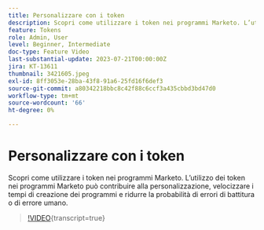 ```yaml
---
title: Personalizzare con i token
description: Scopri come utilizzare i token nei programmi Marketo. L’utilizzo dei token nei programmi Marketo può contribuire alla personalizzazione, velocizzare i tempi di creazione dei programmi e ridurre la probabilità di errori di battitura o di errore umano.
feature: Tokens
role: Admin, User
level: Beginner, Intermediate
doc-type: Feature Video
last-substantial-update: 2023-07-21T00:00:00Z
jira: KT-13611
thumbnail: 3421605.jpeg
exl-id: 8ff3053e-28ba-43f8-91a6-25fd16f6def3
source-git-commit: a80342218bbc8c42f88c6ccf3a435cbbd3bd47d0
workflow-type: tm+mt
source-wordcount: '66'
ht-degree: 0%

---
```


# Personalizzare con i token

Scopri come utilizzare i token nei programmi Marketo. L’utilizzo dei token nei programmi Marketo può contribuire alla personalizzazione, velocizzare i tempi di creazione dei programmi e ridurre la probabilità di errori di battitura o di errore umano.

>[!VIDEO](https://video.tv.adobe.com/v/3421605/?learn=on){transcript=true}
